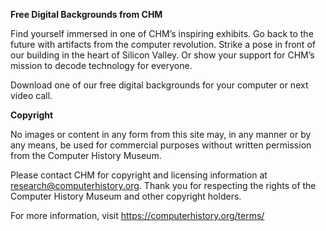 <b>Free Digital Backgrounds from CHM</b>  

Find yourself immersed in one of CHM’s inspiring exhibits. Go back to the future with artifacts from the computer revolution. Strike a pose in front of our building in the heart of Silicon Valley. Or show your support for CHM’s mission to decode technology for everyone.
  
Download one of our free digital backgrounds for your computer or next video call.

<b>Copyright</b>  

No images or content in any form from this site may, in any manner or by any means, be used for commercial purposes without written permission from the Computer History Museum.  

Please contact CHM for copyright and licensing information at research@computerhistory.org. Thank you for respecting the rights of the Computer History Museum and other copyright holders.  

For more information, visit https://computerhistory.org/terms/
